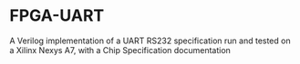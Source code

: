 # FPGA-UART
A Verilog implementation of a UART RS232 specification run and tested on a Xilinx Nexys A7, with a Chip Specification documentation
